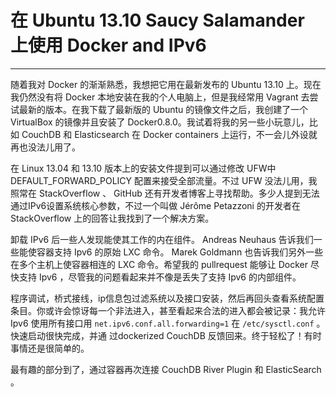 # 在 Ubuntu 13.10 Saucy  Salamander 上使用 Docker and IPv6  

***


随着我对 Docker 的渐渐熟悉，我想把它用在最新发布的 Ubuntu 13.10 上。现在我仍然没有将 Docker 本地安装在我的个人电脑上，但是我经常用 Vagrant 去尝试最新的版本。在我下载了最新版的 Ubuntu 的镜像文件之后，我创建了一个 VirtualBox 的镜像并且安装了 Docker0.8.0。我试着将我的另一些小玩意儿，比如 CouchDB 和 Elasticsearch 在 Docker containers 上运行，不一会儿外设就再也没法儿用了。


在 Linux 13.04 和 13.10 版本上的安装文件提到可以通过修改 UFW中 DEFAULT_FORWARD_POLICY 配置来接受全部流量。不过 UFW 没法儿用，我照常在 StackOverflow 、 GitHub 还有开发者博客上寻找帮助。多少人提到无法通过IPv6设置系统核心参数，不过一个叫做 Jérôme Petazzoni 的开发者在 StackOverflow 上的回答让我找到了一个解决方案。


卸载 IPv6 后一些人发现能使其工作的内在组件。 Andreas Neuhaus 告诉我们一些能使容器支持 Ipv6 的原始 LXC 命令。 Marek Goldmann 也告诉我们另外一些在多个主机上使容器相连的 LXC 命令。希望我的 pullrequest  能够让 Docker 尽快支持 Ipv6 ，尽管我的问题看起来并不像是丢失了支持 Ipv6 的内部组件。

程序调试，桥式接线，ip信息包过滤系统以及接口安装，然后再回头查看系统配置条目。你或许会惊讶每一个非法进入，甚至看起来合法的进入都会被记录：我允许 Ipv6 使用所有接口用 `net.ipv6.conf.all.forwarding=1` 在 `/etc/sysctl.conf` 。快速启动很快完成，并通 过dockerized CouchDB 反馈回来。终于轻松了！有时事情还是很简单的。

最有趣的部分到了，通过容器再次连接 CouchDB River Plugin 和 ElasticSearch 。

